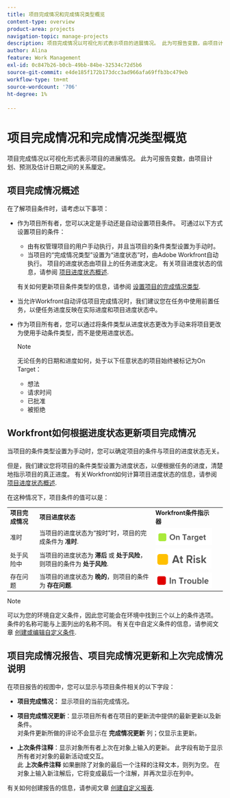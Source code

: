 ```yaml
---
title: 项目完成情况和完成情况类型概览
content-type: overview
product-area: projects
navigation-topic: manage-projects
description: 项目完成情况以可视化形式表示项目的进展情况。 此为可报告变数，由项目计划、预测及估计日期之间的关系厘定。
author: Alina
feature: Work Management
exl-id: 0c847b26-b0cb-49bb-84be-32534c72d5b6
source-git-commit: e4de185f172b173dcc3ad966afa69ffb3bc479eb
workflow-type: tm+mt
source-wordcount: '706'
ht-degree: 1%

---
```


# 项目完成情况和完成情况类型概览

<!-- Audited: 12/2023 -->

项目完成情况以可视化形式表示项目的进展情况。 此为可报告变数，由项目计划、预测及估计日期之间的关系厘定。

## 项目完成情况概述

在了解项目条件时，请考虑以下事项：

* 作为项目所有者，您可以决定是手动还是自动设置项目条件。 可通过以下方式设置项目的条件：

   * 由有权管理项目的用户手动执行，并且当项目的条件类型设置为手动时。
   * 当项目的“完成情况类型”设置为“进度状态”时，由Adobe Workfront自动执行。 项目的进度状态由项目上的任务进度决定。 有关项目进度状态的信息，请参阅 [项目进度状态概述](../../../manage-work/projects/planning-a-project/project-progress-status.md).

  有关如何更新项目条件类型的信息，请参阅 [设置项目的完成情况类型](../../../manage-work/projects/manage-projects/set-condition-type-for-project.md).

* 当允许Workfront自动评估项目完成情况时，我们建议您在任务中使用前置任务，以便任务进度反映在实际进度和项目进度状态中。
* 作为项目所有者，您可以通过将条件类型从进度状态更改为手动来将项目更改为使用手动条件类型，而不是使用进度状态。

  >[!NOTE]
  >
  >无论任务的日期和进度如何，处于以下任意状态的项目始终被标记为On Target：
  >
  >* 想法
  >* 请求时间
  >* 已批准
  >* 被拒绝

<!--
<div data-mc-conditions="QuicksilverOrClassic.Draft mode">
<h2>Set the Condition Type for a project</h2>
<p data-mc-conditions="QuicksilverOrClassic.Draft mode">(NOTE: drafted here and moved it to a separate article: /Content/Manage work/Projects/Manage projects/set-condition-type-for-project.htm)</p>
<ol>
<li value="1">Go to the project for which you want to update the Condition Type. </li>
<li value="2"> <p>  Click the <strong>More</strong> menu <img src="assets/qs-more-menu.png"> to the right of the project name, then click <strong>Edit</strong>.  <br> </p> </li>
<li value="3">In the <strong>Condition Type</strong> field, choose one of the following:
<ul>
<li><p><strong>Manual:</strong> The project owner sets the Condition on the project manually.</p><p data-mc-conditions="QuicksilverOrClassic.Quicksilver">In this case, the project owner can update the Condition of the project in the project header, or the Project Details section. </p></li>
<li><p><strong>Progress Status:</strong> Workfront sets the Condition based on the Progress Status of the project. <br></p></li>
</ul></li>
<li value="4">Click <strong>Save Changes</strong>. </li>
</ol>
</div>
-->

## Workfront如何根据进度状态更新项目完成情况

当项目的条件类型设置为手动时，您可以确定项目的条件与项目的进度状态无关。

但是，我们建议您将项目的条件类型设置为进度状态，以便根据任务的进度，清楚地指示项目的真正进度。 有关Workfront如何计算项目进度状态的信息，请参阅 [项目进度状态概述](../../../manage-work/projects/planning-a-project/project-progress-status.md).

在这种情况下，项目条件的值可以是：

<table style="table-layout:auto"> 
 <col> 
 <col> 
 <col> 
 <col> 
 <tbody> 
  <tr> 
   <td><strong>项目完成情况</strong></td> 
   <td><strong>项目进度状态</strong></td> 
   <td><strong>Workfront条件指示器</strong></td> 
   <td> </td> 
  </tr> 
  <tr> 
   <td>准时</td> 
   <td>当项目的进度状态为“按时”时，项目的完成条件为 <strong>准时</strong>. </td> 
   <td> <img src="assets/on-target-condition-icon.png"> </td> 
   <td> </td> 
  </tr> 
  <tr> 
   <td>处于风险中</td> 
   <td>当项目的进度状态为 <strong>滞后</strong> 或 <strong>处于风险</strong>，则项目的条件为 <strong>处于风险</strong>.</td> 
   <td> <img src="assets/at-risk-project-condition-icon.png"> </td> 
   <td> </td> 
  </tr> 
  <tr> 
   <td>存在问题</td> 
   <td>当项目的进度状态为 <strong>晚的</strong>，则项目的条件为 <strong>存在问题</strong>. </td> 
   <td> <img src="assets/in-trouble-project-condition-icon.png"> </td> 
   <td> </td> 
  </tr> 
 </tbody> 
</table>

>[!NOTE]
>
>可以为您的环境自定义条件，因此您可能会在环境中找到三个以上的条件选项。 条件的名称可能与上面列出的名称不同。 有关在中自定义条件的信息，请参阅文章 [创建或编辑自定义条件](../../../administration-and-setup/customize-workfront/create-manage-custom-conditions/create-edit-custom-conditions.md).

## 项目完成情况报告、项目完成情况更新和上次完成情况说明

在项目报告的视图中，您可以显示与项目条件相关的以下字段：

* **项目完成情况：** 显示项目的当前完成情况。
* **项目完成情况更新**：显示项目所有者在项目的更新流中提供的最新更新以及新条件。\
  对条件更新所做的评论不会显示在 **完成情况更新** 列；仅显示主更新。

* **上次条件注释**：显示对象所有者上次在对象上输入的更新。 此字段有助于显示所有者对对象的最新活动或交互。\
  此 **上次条件注释** 如果删除了对象的最后一个注释的注释文本，则列为空。 在对象上输入新注解后，它将变成最后一个注解，并再次显示在列中。

有关如何创建报告的信息，请参阅文章 [创建自定义报表](../../../reports-and-dashboards/reports/creating-and-managing-reports/create-custom-report.md).
